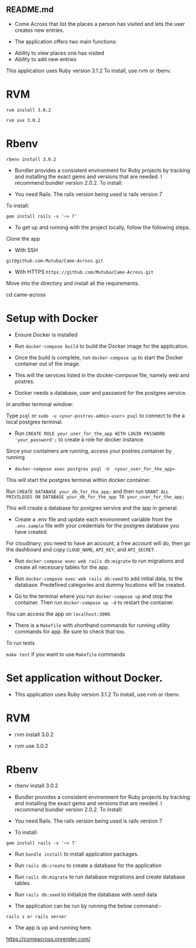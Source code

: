## README.md

- Come Across that list the places a person has visited and lets the user creates new entries.

- The application offers two main functions:

* Ability to view places one has visited
* Ability to add new entries

This application uses Ruby version 3.1.2 To install, use rvm or rbenv.

# RVM

`rvm install 3.0.2`

`rvm use 3.0.2`

# Rbenv

`rbenv install 3.0.2`

- Bundler provides a consistent environment for Ruby projects by tracking and installing the exact gems and versions that are needed. I recommend bundler version 2.0.2. To install:

- You need Rails. The rails version being used is rails version 7

To install:

`gem install rails -v '~> 7'`

- To get up and running with the project locally, follow the following steps.

Clone the app

- With SSH

`git@github.com:Mutuba/Came-Across.git`

- With HTTPS
  `https://github.com/Mutuba/Came-Across.git`

Move into the directory and install all the requirements.

cd came-across

# Setup with Docker

- Ensure Docker is installed

* Run `docker-compose build` to build the Docker image for the application.

* Once the build is complete, run `docker-compose up` to start the Docker container out of the image.

* This will the services listed in the docker-compose file, namely web and postres.

* Docker needs a database, user and password for the postgres service.

In another terminal window:

Type `psql` or `sudo -u <your-postres-admin-user> psql` to connect to the a local postgres terminal.

- Run `CREATE ROLE your_user_for_the_app WITH LOGIN PASSWORD 'your_password';` to create a role for docker instance.

Since your containers are running, access your postres container by running

- `docker-compose exec postgres psql -U  <your_user_for_the_app>`

This will start the postgres terminal within docker container.

Run `CREATE DATABASE your_db_for_the_app;` and then run `GRANT ALL PRIVILEGES ON DATABASE your_db_for_the_app TO your_user_for_the_app;`

This will create a database for postgres service and the app in general.

- Create a .env file and update each environment variable from the `.env.sample` file with your credentials for the postgres database you have created.

For cloudinary, you need to have an account, a free account will do, then go the dashboard and copy `CLOUD_NAME`, `API_KEY`, and `API_SECRET`.

- Run `docker-compose exec web rails db:migrate` to run migrations and create all necessary tables for the app.

- Run `docker-compose exec web rails db:seed` to add initial data, to the database. Predefined categories and dummy locations will be created.

* Go to the terminal where you run `docker-compose up` and stop the container. Then run `docker-compose up -d` to restart the container.

You can access the app on `localhost:3000`.

- There is a `Makefile` with shorthand commands for running utility commands for app. Be sure to check that too.

To run tests

`make test` if you want to use `Makefile` commands

# Set application without Docker.

- This application uses Ruby version 3.1.2 To install, use rvm or rbenv.

# RVM

- rvm install 3.0.2

- rvm use 3.0.2

# Rbenv

- rbenv install 3.0.2

- Bundler provides a consistent environment for Ruby projects by tracking and installing the exact gems and versions that are needed. I recommend bundler version 2.0.2. To install:

- You need Rails. The rails version being used is rails version 7

- To install:

`gem install rails -v '~> 7'`

- Run `bundle install` to install application packages.

- Run `rails db:create` to create a database for the application

- Run `rails db:migrate` to run database migrations and create database tables

- Run `rails db:seed` to initialize the database with seed data

* The application can be run by running the below command:-

`rails s or rails server`

- The app is up and running here.

https://comeacross.onrender.com/
